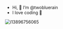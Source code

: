 - Hi, 👋 I’m @twobluerain
- I love coding 💞


<!---
twobluerain/twobluerain is a ✨ special ✨ repository because its `README.md` (this file) appears on your GitHub profile.
You can click the Preview link to take a look at your changes.
--->


![i13896756065](https://user-images.githubusercontent.com/101780699/170152732-141f8df5-f0d2-4eaa-b22f-c3e6d3aecf05.gif)

